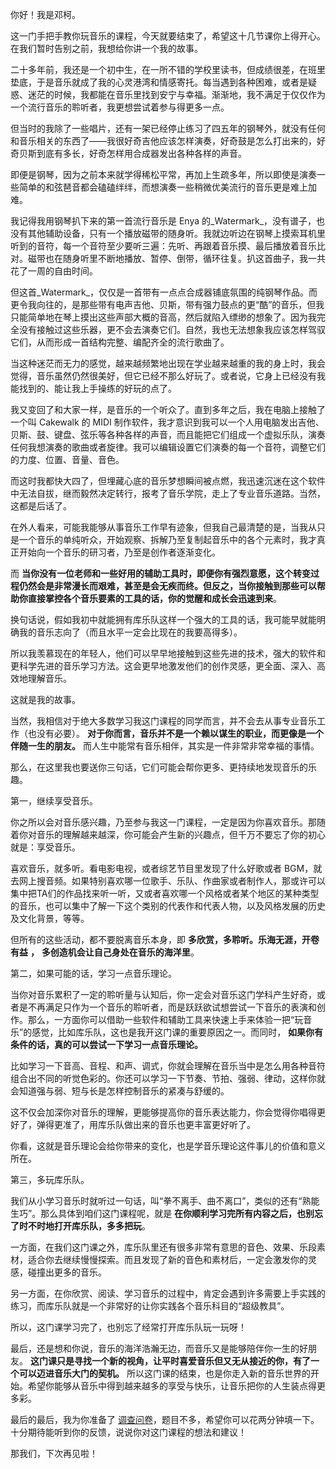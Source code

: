 你好！我是邓柯。

这一门手把手教你玩音乐的课程，今天就要结束了，希望这十几节课你上得开心。在我们暂时告别之前，我想给你讲一个我的故事。

二十多年前，我还是一个初中生，在一所不错的学校里读书，但成绩很差，在班里垫底，于是音乐就成了我的心灵港湾和情感寄托。每当遇到各种困难，或者是疑惑、迷茫的时候，我都能在音乐里找到安宁与幸福。渐渐地，我不满足于仅仅作为一个流行音乐的聆听者，我更想尝试着参与得更多一点。

但当时的我除了一些唱片，还有一架已经停止练习了四五年的钢琴外，就没有任何和音乐相关的东西了——我很好奇吉他应该怎样演奏，好奇鼓是怎么打出来的，好奇贝斯到底有多长，好奇怎样用合成器发出各种各样的声音。

即便是钢琴，因为之前本来就学得稀松平常，再加上生疏多年，所以即使是演奏一些简单的和弦琶音都会磕磕绊绊，而想演奏一些稍微优美流行的音乐更是难上加难。

我记得我用钢琴扒下来的第一首流行音乐是 Enya 的\_Watermark\_，没有谱子，也没有其他辅助设备，只有一个播放磁带的随身听。我就边听边在钢琴上摸索耳机里听到的音符，每一个音符至少要听三遍：先听、再跟着音乐摸、最后播放着音乐比对。磁带也在随身听里不断地播放、暂停、倒带，循环往复。扒这首曲子，我一共花了一周的自由时间。

但这首\_Watermark\_，仅仅是一首带有一点点合成器铺底氛围的纯钢琴作品。而更令我向往的，是那些带有电声吉他、贝斯，带有强力鼓点的更“酷”的音乐，但我只能简单地在琴上摸出这些声部大概的音高，然后就陷入缥缈的想象了。因为我完全没有接触过这些乐器，更不会去演奏它们。自然，我也无法想象我应该怎样驾驭它们，从而形成一首结构完整、编配齐全的流行歌曲了。

当这种迷茫而无力的感觉，越来越频繁地出现在学业越来越重的我的身上时，我会觉得，音乐虽然仍然很美好，但它已经不那么好玩了。或者说，它身上已经没有我能找到的、能让我上手操练的好玩的点了。

我又变回了和大家一样，是音乐的一个听众了。直到多年之后，我在电脑上接触了一个叫 Cakewalk 的 MIDI 制作软件，我才意识到我可以一个人用电脑发出吉他、贝斯、鼓、键盘、弦乐等各种各样的声音，而且能把它们组成一个虚拟乐队，演奏任何我想演奏的歌曲或者旋律。我可以编辑设置它们演奏的每一个音符，调整它们的力度、位置、音量、音色。

而这时我都快大四了，但埋藏心底的音乐梦想瞬间被点燃，我迅速沉迷在这个软件中无法自拔，继而毅然决定转行，报考了音乐学院，走上了专业音乐道路。当然，这都是后话了。

在外人看来，可能我能够从事音乐工作早有迹象，但我自己最清楚的是，当我从只是一个音乐的单纯听众，开始观察、拆解乃至复制起音乐中的各个元素时，我才真正开始向一个音乐的研习者，乃至是创作者逐渐变化。

而 **当你没有一位老师和一些好用的辅助工具时，即便你有强烈意愿，这个转变过程仍然会是非常漫长而艰难，甚至是会无疾而终。但反之，当你接触到那些可以帮助你直接掌控各个音乐要素的工具的话，你的觉醒和成长会迅速到来**。

换句话说，假如我初中就能拥有库乐队这样一个强大的工具的话，我可能早就能明确我的音乐志向了（而且水平一定会比现在的我要高得多）。

所以我羡慕现在的年轻人，他们可以早早地接触到这些先进的技术，强大的软件和更科学先进的音乐学习方法。这会更早地激发他们的创作灵感，更全面、深入、高效地理解音乐。

这就是我的故事。

当然，我相信对于绝大多数学习我这门课程的同学而言，并不会去从事专业音乐工作（也没有必要）。 **对于你而言，音乐并不是一个赖以谋生的职业，而更像是一个伴随一生的朋友。** 而人生中能常有音乐相伴，其实是一件非常非常幸福的事情。

那么，在这里我也要送你三句话，它们可能会帮你更多、更持续地发现音乐的乐趣。

第一，继续享受音乐。

你之所以会对音乐感兴趣，乃至参与我这一门课程，一定是因为你喜欢音乐。那随着你对音乐的理解越来越深，你可能会产生新的兴趣点，但千万不要忘了你的初心就是：享受音乐。

喜欢音乐，就多听。看电影电视，或者综艺节目里发现了什么好歌或者 BGM，就去网上搜音频。如果特别喜欢哪一位歌手、乐队、作曲家或者制作人，那或许可以集中把TA们的作品找来听一听，又或者喜欢哪一个风格或者某个地区的某种类型的音乐，也可以集中了解一下这个类别的代表作和代表人物，以及风格发展的历史及文化背景，等等。

但所有的这些活动，都不要脱离音乐本身，即 **多欣赏，多聆听。乐海无涯，开卷有益** **，** **多创造机会让自己身处在音乐的海洋里**。

第二，如果可能的话，学习一点音乐理论。

当你对音乐累积了一定的聆听量与认知后，你一定会对音乐这门学科产生好奇，或者是不再满足只作为一个音乐的聆听者，而是跃跃欲试想尝试一下音乐的表演和创作。那么，一方面你可以借助一些软件和辅助工具来快速上手来体验一把“玩音乐”的感觉，比如库乐队，这也是我开这门课的重要原因之一。而同时， **如果你有条件的话，真的可以尝试一下学习一点音乐理论。**

比如学习一下音高、音程、和声、调式，你就会理解在音乐当中是怎么用各种音符组合出不同的听觉色彩的。你还可以学习一下节奏、节拍、强弱、律动，这样你就会知道强与弱、短与长是怎样控制音乐的紧凑与舒缓的。

这不仅会加深你对音乐的理解，更能够提高你的音乐表达能力，你会觉得你唱得更好了，弹得更准了，用库乐队做出来的音乐也更丰富更好听了。

你看，这就是音乐理论会给你带来的变化，也是学音乐理论这件事儿的价值和意义所在。

第三，多玩库乐队。

我们从小学习音乐时就听过一句话，叫“拳不离手、曲不离口”，类似的还有“熟能生巧”。那么具体到咱们这门课程呢，就是 **在你顺利学习完所有内容之后，也别忘了时不时地打开库乐队，多多把玩**。

一方面，在我们这门课之外，库乐队里还有很多非常有意思的音色、效果、乐段素材，适合你去继续慢慢探索。而且发现了新的音色和素材后，一定会激发你的灵感，碰撞出更多的音乐。

另一方面，在你欣赏、阅读、学习音乐的过程中，肯定会遇到许多需要上手实践的练习，而库乐队就是一个非常好的让你实践各个音乐科目的“超级教具”。

所以，这门课学习完了，也别忘了经常打开库乐队玩一玩呀！

最后，还是想和你说，音乐的海洋浩瀚无边，而音乐又是能够陪伴你一生的好朋友。 **这门课只是寻找一个新的视角，让平时喜爱音乐但又无从接近的你，有了一个可以迈进音乐大门的契机。** 所以这门课的结束，也是你走入新的音乐世界的开始。希望你能够从音乐中得到越来越多的享受与快乐，让音乐把你的人生装点得更多彩。

最后的最后，我为你准备了 [调查问卷](https://jinshuju.net/f/CtiIDm)，题目不多，希望你可以花两分钟填一下。十分期待能听到你的反馈，说说你对这门课程的想法和建议！

那我们，下次再见啦！